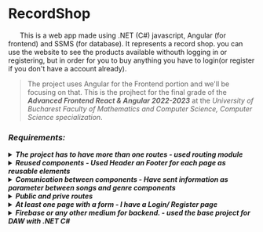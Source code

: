 # RecordShop

&nbsp;&nbsp;&nbsp;&nbsp;&nbsp;&nbsp;This is a web app made using .NET (C#) javascript, Angular (for frontend) and SSMS (for database). It represents a record shop.
you can use the website to see the products available withouth logging in or registering, but in order for you to buy anything you have to login(or register if you don't have a account already).

 > The project uses Angular for the Frontend portion and we'll be focusing on that. This is the projhect for the final grade of the <i><b>Advanced Frontend React & Angular 2022-2023</b></i> at the <i>University of Bucharest Faculty of Mathematics and Computer Science, Computer Science specialization</i>.
 
 ### <i>Requirements:</i>
 <details>
 <summary><i><b>The project has to have more than one routes - used routing module</b></i></summary>
 <br> 

 <img width="1022" alt="Routing" src="https://user-images.githubusercontent.com/62501946/215884865-3626e19d-03af-41b4-a5ce-8b0b4c1837f8.png">

 <br>
 </details>

 <details>
 <summary><i><b>Reused components - Used Header an Footer for each page as reusable elements</b></i></summary>
 <br> 

 <img width="1920" alt="Reusable elements" src="https://user-images.githubusercontent.com/62501946/215888217-db19be26-c89a-4ca8-b9b3-e1c7c5346ac7.png">
 <br>
 <img width="1652" alt="Header footer used" src="https://user-images.githubusercontent.com/62501946/215889170-645891cb-63b8-4de3-b731-15b4257fce26.png">

 <br>
 </details>
 
 <details>
 <summary><i><b>Comunication between components - Have sent information as parameter between songs and genre components</b></i></summary>
 <br> 
 
 <img width="1652" alt="Communication between elements" src="https://user-images.githubusercontent.com/62501946/215889761-0edb8674-d558-4870-86c1-c6a6739b0dc2.png">

 <br>
 </details>
 
 <details>
 <summary><i><b>Public and prive routes</b></i></summary>
 <br> 
 
 <img width="1168" alt="More than one route" src="https://user-images.githubusercontent.com/62501946/215888057-88f57474-f9c2-44da-9713-72a338205553.png">

 <br>
 </details>
 
 <details>
 <summary><i><b>At least one page with a form - I have a Login/ Register page</b></i></summary>
 <br> 

 <img width="1920" alt="Forms proof" src="https://user-images.githubusercontent.com/62501946/215885008-c3775591-11ba-4979-90c3-3d9be429b680.png">

 <br>
 </details>

 <details>
 <summary><i><b>Firebase or any other medium for backend. - used the base project for DAW with .NET C#</b></i></summary>
 <br> 
 
 ![Backend calls](https://user-images.githubusercontent.com/62501946/215885473-1ea367cd-9285-4a73-995a-40cf25b198bd.gif)

 <br>
 </details>

